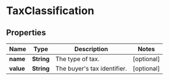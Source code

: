 # TaxClassification

## Properties
Name | Type | Description | Notes
------------ | ------------- | ------------- | -------------
**name** | **String** | The type of tax. |  [optional]
**value** | **String** | The buyer&#x27;s tax identifier. |  [optional]
